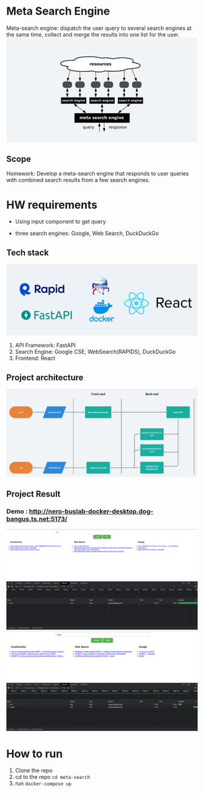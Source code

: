 # Meta Search Engine
Meta-search engine: dispatch the user query to several search engines at the same time, collect and merge the results into one list for the user.
![Meta Search Engine](/images/what's-meta-search-engine.png)
## Scope
Homework: Develop a meta-search engine that responds to user queries with combined search results from a few search engines.

# HW requirements

- Using input component to get  query
 
- three search engines: Google, Web Search, DuckDuckGo

## Tech stack
![Tech stack](./images/tech-stack.png)
1. API Framework: FastAPI
2. Search Engine: Google CSE, WebSearch(RAPIDS), DuckDuckGo
3. Frontend: React


## Project architecture
![Project architecture](./images/HW-2-flowchart.png)

## Project Result
### Demo : http://nero-buslab-docker-desktop.dog-bangus.ts.net:5173/
![Search by keyword 'ncku'](./images/wrdu-hw-2-result-1.png)
![Search by keyword 'chatgpt'](./images/wrdu-hw-2-result-2.png)

# How to run
1. Clone the repo
2. cd to the repo `cd meta-search`
3. run `docker-compose up`